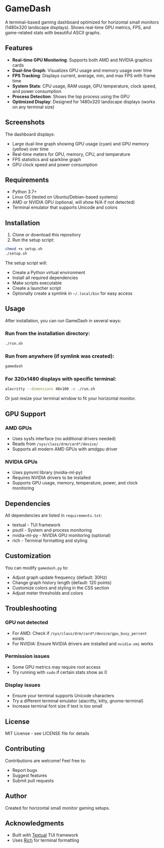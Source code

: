 # GameDash

A terminal-based gaming dashboard optimized for horizontal small monitors (1480x320 landscape displays). Shows real-time GPU metrics, FPS, and game-related stats with beautiful ASCII graphs.

## Features

- **Real-time GPU Monitoring**: Supports both AMD and NVIDIA graphics cards
- **Dual-line Graph**: Visualizes GPU usage and memory usage over time
- **FPS Tracking**: Displays current, average, min, and max FPS with frame time
- **System Stats**: CPU usage, RAM usage, GPU temperature, clock speed, and power consumption
- **Process Detection**: Shows the top process using the GPU
- **Optimized Display**: Designed for 1480x320 landscape displays (works on any terminal size)

## Screenshots

The dashboard displays:
- Large dual-line graph showing GPU usage (cyan) and GPU memory (yellow) over time
- Real-time meters for GPU, memory, CPU, and temperature
- FPS statistics and sparkline graph
- GPU clock speed and power consumption

## Requirements

- Python 3.7+
- Linux OS (tested on Ubuntu/Debian-based systems)
- AMD or NVIDIA GPU (optional, will show N/A if not detected)
- Terminal emulator that supports Unicode and colors

## Installation

1. Clone or download this repository
2. Run the setup script:
```bash
chmod +x setup.sh
./setup.sh
```

The setup script will:
- Create a Python virtual environment
- Install all required dependencies
- Make scripts executable
- Create a launcher script
- Optionally create a symlink in `~/.local/bin` for easy access

## Usage

After installation, you can run GameDash in several ways:

### Run from the installation directory:
```bash
./run.sh
```

### Run from anywhere (if symlink was created):
```bash
gamedash
```

### For 320x1480 displays with specific terminal:
```bash
alacritty --dimensions 40x100 -e ./run.sh
```

Or just resize your terminal window to fit your horizontal monitor.

## GPU Support

### AMD GPUs
- Uses sysfs interface (no additional drivers needed)
- Reads from `/sys/class/drm/card*/device/`
- Supports all modern AMD GPUs with amdgpu driver

### NVIDIA GPUs
- Uses pynvml library (nvidia-ml-py)
- Requires NVIDIA drivers to be installed
- Supports GPU usage, memory, temperature, power, and clock monitoring

## Dependencies

All dependencies are listed in `requirements.txt`:
- textual - TUI framework
- psutil - System and process monitoring
- nvidia-ml-py - NVIDIA GPU monitoring (optional)
- rich - Terminal formatting and styling

## Customization

You can modify `gamedash.py` to:
- Adjust graph update frequency (default: 30Hz)
- Change graph history length (default: 120 points)
- Customize colors and styling in the CSS section
- Adjust meter thresholds and colors

## Troubleshooting

### GPU not detected
- For AMD: Check if `/sys/class/drm/card*/device/gpu_busy_percent` exists
- For NVIDIA: Ensure NVIDIA drivers are installed and `nvidia-smi` works

### Permission issues
- Some GPU metrics may require root access
- Try running with `sudo` if certain stats show as 0

### Display issues
- Ensure your terminal supports Unicode characters
- Try a different terminal emulator (alacritty, kitty, gnome-terminal)
- Increase terminal font size if text is too small

## License

MIT License - see LICENSE file for details

## Contributing

Contributions are welcome! Feel free to:
- Report bugs
- Suggest features
- Submit pull requests

## Author

Created for horizontal small monitor gaming setups.

## Acknowledgments

- Built with [Textual](https://github.com/Textualize/textual) TUI framework
- Uses [Rich](https://github.com/Textualize/rich) for terminal formatting
